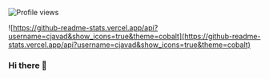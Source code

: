 ![Profile views](https://gpvc.arturio.dev/cjavad)

![https://github-readme-stats.vercel.app/api?username=cjavad&show_icons=true&theme=cobalt](https://github-readme-stats.vercel.app/api?username=cjavad&show_icons=true&theme=cobalt)


### Hi there 👋

<!--
**cjavad/cjavad** is a ✨ _special_ ✨ repository because its `README.md` (this file) appears on your GitHub profile.

Here are some ideas to get you started:

- 🔭 I’m currently working on ...
- 🌱 I’m currently learning ...
- 👯 I’m looking to collaborate on ...
- 🤔 I’m looking for help with ...
- 💬 Ask me about ...
- 📫 How to reach me: ...
- 😄 Pronouns: ...
- ⚡ Fun fact: ...
-->
